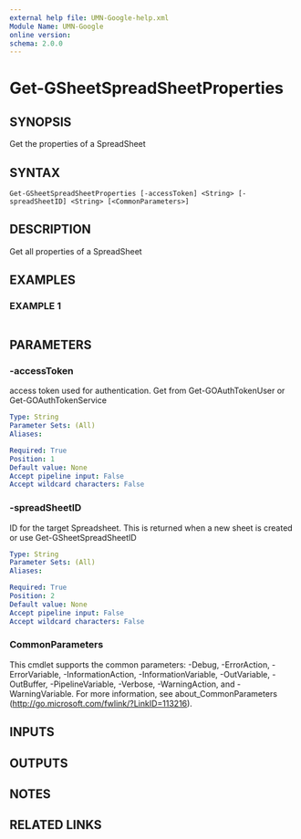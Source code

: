 ```yaml
---
external help file: UMN-Google-help.xml
Module Name: UMN-Google
online version:
schema: 2.0.0
---
```


# Get-GSheetSpreadSheetProperties

## SYNOPSIS
Get the properties of a SpreadSheet

## SYNTAX

```
Get-GSheetSpreadSheetProperties [-accessToken] <String> [-spreadSheetID] <String> [<CommonParameters>]
```

## DESCRIPTION
Get all properties of a SpreadSheet

## EXAMPLES

### EXAMPLE 1
```

```

## PARAMETERS

### -accessToken
access token used for authentication. 
Get from Get-GOAuthTokenUser or Get-GOAuthTokenService

```yaml
Type: String
Parameter Sets: (All)
Aliases:

Required: True
Position: 1
Default value: None
Accept pipeline input: False
Accept wildcard characters: False
```

### -spreadSheetID
ID for the target Spreadsheet. 
This is returned when a new sheet is created or use Get-GSheetSpreadSheetID

```yaml
Type: String
Parameter Sets: (All)
Aliases:

Required: True
Position: 2
Default value: None
Accept pipeline input: False
Accept wildcard characters: False
```

### CommonParameters
This cmdlet supports the common parameters: -Debug, -ErrorAction, -ErrorVariable, -InformationAction, -InformationVariable, -OutVariable, -OutBuffer, -PipelineVariable, -Verbose, -WarningAction, and -WarningVariable. For more information, see about_CommonParameters (http://go.microsoft.com/fwlink/?LinkID=113216).

## INPUTS

## OUTPUTS

## NOTES

## RELATED LINKS
